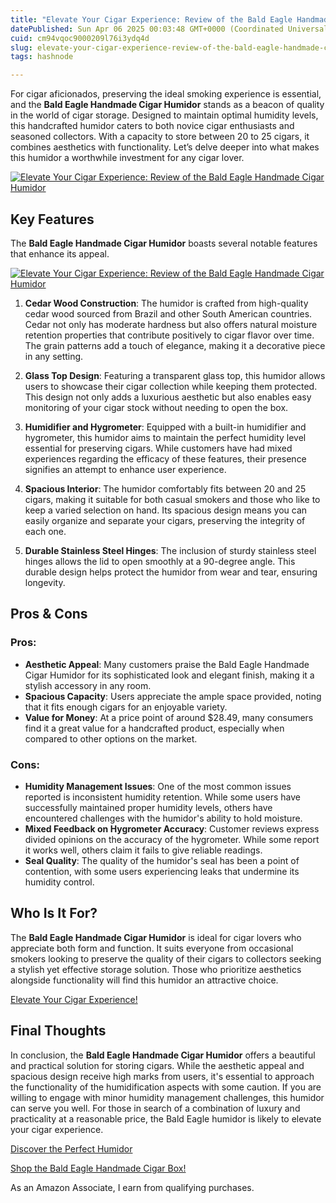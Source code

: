 ```yaml
---
title: "Elevate Your Cigar Experience: Review of the Bald Eagle Handmade Cigar Humidor"
datePublished: Sun Apr 06 2025 00:03:48 GMT+0000 (Coordinated Universal Time)
cuid: cm94vqoc9000209l76i3ydq4d
slug: elevate-your-cigar-experience-review-of-the-bald-eagle-handmade-cigar-humidor
tags: hashnode

---
```


<p>For cigar aficionados, preserving the ideal smoking experience is essential, and the <strong>Bald Eagle Handmade Cigar Humidor</strong> stands as a beacon of quality in the world of cigar storage. Designed to maintain optimal humidity levels, this handcrafted humidor caters to both novice cigar enthusiasts and seasoned collectors. With a capacity to store between 20 to 25 cigars, it combines aesthetics with functionality. Let’s delve deeper into what makes this humidor a worthwhile investment for any cigar lover.</p>
<a href='https://www.amazon.com/dp/B07D7MGKW1?tag=myreviews0fcb-20' target='_blank' rel='nofollow'>
<img src='https://m.media-amazon.com/images/I/819j6ts+jtL._AC_SL1500_.jpg' alt='Elevate Your Cigar Experience: Review of the Bald Eagle Handmade Cigar Humidor' style='display: block; margin: auto; max-width: 100%; height: auto;'>
</a>
<h2>Key Features</h2>
<p>The <strong>Bald Eagle Handmade Cigar Humidor</strong> boasts several notable features that enhance its appeal.</p>
<a href='https://www.amazon.com/dp/B07D7MGKW1?tag=myreviews0fcb-20' target='_blank' rel='nofollow'>
<img src='https://m.media-amazon.com/images/I/81-kpsOwvkL._AC_SL1500_.jpg' alt='Elevate Your Cigar Experience: Review of the Bald Eagle Handmade Cigar Humidor' style='display: block; margin: auto; max-width: 100%; height: auto;'>
</a>
<ol>
<li>
<p><strong>Cedar Wood Construction</strong>: The humidor is crafted from high-quality cedar wood sourced from Brazil and other South American countries. Cedar not only has moderate hardness but also offers natural moisture retention properties that contribute positively to cigar flavor over time. The grain patterns add a touch of elegance, making it a decorative piece in any setting.</p>
</li>
<li>
<p><strong>Glass Top Design</strong>: Featuring a transparent glass top, this humidor allows users to showcase their cigar collection while keeping them protected. This design not only adds a luxurious aesthetic but also enables easy monitoring of your cigar stock without needing to open the box.</p>
</li>
<li>
<p><strong>Humidifier and Hygrometer</strong>: Equipped with a built-in humidifier and hygrometer, this humidor aims to maintain the perfect humidity level essential for preserving cigars. While customers have had mixed experiences regarding the efficacy of these features, their presence signifies an attempt to enhance user experience.</p>
</li>
<li>
<p><strong>Spacious Interior</strong>: The humidor comfortably fits between 20 and 25 cigars, making it suitable for both casual smokers and those who like to keep a varied selection on hand. Its spacious design means you can easily organize and separate your cigars, preserving the integrity of each one.</p>
</li>
<li>
<p><strong>Durable Stainless Steel Hinges</strong>: The inclusion of sturdy stainless steel hinges allows the lid to open smoothly at a 90-degree angle. This durable design helps protect the humidor from wear and tear, ensuring longevity.</p>
</li>
</ol>
<h2>Pros &amp; Cons</h2>
<h3>Pros:</h3>
<ul>
<li><strong>Aesthetic Appeal</strong>: Many customers praise the Bald Eagle Handmade Cigar Humidor for its sophisticated look and elegant finish, making it a stylish accessory in any room.</li>
<li><strong>Spacious Capacity</strong>: Users appreciate the ample space provided, noting that it fits enough cigars for an enjoyable variety.</li>
<li><strong>Value for Money</strong>: At a price point of around $28.49, many consumers find it a great value for a handcrafted product, especially when compared to other options on the market.</li>
</ul>
<h3>Cons:</h3>
<ul>
<li><strong>Humidity Management Issues</strong>: One of the most common issues reported is inconsistent humidity retention. While some users have successfully maintained proper humidity levels, others have encountered challenges with the humidor's ability to hold moisture.</li>
<li><strong>Mixed Feedback on Hygrometer Accuracy</strong>: Customer reviews express divided opinions on the accuracy of the hygrometer. While some report it works well, others claim it fails to give reliable readings.</li>
<li><strong>Seal Quality</strong>: The quality of the humidor's seal has been a point of contention, with some users experiencing leaks that undermine its humidity control.</li>
</ul>
<h2>Who Is It For?</h2>
<p>The <strong>Bald Eagle Handmade Cigar Humidor</strong> is ideal for cigar lovers who appreciate both form and function. It suits everyone from occasional smokers looking to preserve the quality of their cigars to collectors seeking a stylish yet effective storage solution. Those who prioritize aesthetics alongside functionality will find this humidor an attractive choice.</p>
<p><a href='https://www.amazon.com/dp/B07D7MGKW1?tag=myreviews0fcb-20' target='_blank' rel='nofollow'>Elevate Your Cigar Experience!</a></p>
<h2>Final Thoughts</h2>
<p>In conclusion, the <strong>Bald Eagle Handmade Cigar Humidor</strong> offers a beautiful and practical solution for storing cigars. While the aesthetic appeal and spacious design receive high marks from users, it's essential to approach the functionality of the humidification aspects with some caution. If you are willing to engage with minor humidity management challenges, this humidor can serve you well. For those in search of a combination of luxury and practicality at a reasonable price, the Bald Eagle humidor is likely to elevate your cigar experience.</p>
<p><a href='https://www.amazon.com/dp/B07D7MGKW1?tag=myreviews0fcb-20' target='_blank' rel='nofollow'>Discover the Perfect Humidor</a></p>
<p><a href='https://www.amazon.com/dp/B07D7MGKW1?tag=myreviews0fcb-20' target='_blank' rel='nofollow'>Shop the Bald Eagle Handmade Cigar Box!</a></p>
<p>As an Amazon Associate, I earn from qualifying purchases.</p>